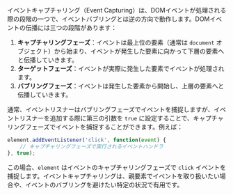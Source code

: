イベントキャプチャリング（Event Capturing）は、DOMイベントが処理される際の段階の一つで、イベントバブリングとは逆の方向で動作します。DOMイベントの伝播には三つの段階があります：

1. **キャプチャリングフェーズ**：イベントは最上位の要素（通常は `document` オブジェクト）から始まり、イベントが発生した要素に向かって下層の要素へと伝播していきます。
2. **ターゲットフェーズ**：イベントが実際に発生した要素でイベントが処理されます。
3. **バブリングフェーズ**：イベントは発生した要素から開始し、上層の要素へと伝播していきます。

通常、イベントリスナーはバブリングフェーズでイベントを捕捉しますが、イベントリスナーを追加する際に第三の引数を `true` に設定することで、キャプチャリングフェーズでイベントを捕捉することができます。例えば：

```jsx
element.addEventListener('click', function(event) {
    // キャプチャリングフェーズで実行されるイベントハンドラ
}, true);

```

この場合、`element` はイベントのキャプチャリングフェーズで `click` イベントを捕捉します。イベントキャプチャリングは、親要素でイベントを取り扱いたい場合や、イベントのバブリングを避けたい特定の状況で有用です。